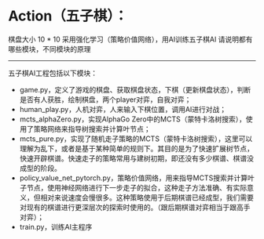 # Action（五子棋）：
棋盘大小 10 * 10
采用强化学习（策略价值网络），用AI训练五子棋AI
请说明都有哪些模块，不同模块的原理



----



五子棋AI工程包括以下模块：

- game.py，定义了游戏的棋盘、获取棋盘状态，下棋（更新棋盘状态），判断是否有人获胜，绘制棋盘，两个player对弈，自我对弈；
- human_play.py，人机对弈，人来输入下棋位置，调用AI进行对战；
- mcts_alphaZero.py，实现AlphaGo Zero中的MCTS（蒙特卡洛树搜索），使用了策略网络来指导树搜索并计算叶节点；
- mcts_pure.py，实现了随机走子策略的MCTS（蒙特卡洛树搜索），这里可以理解为乱下，或者是基于某种简单的规则下。其目的是为了快速扩展树节点，快速开辟棋谱。快速走子的策略常用与建树初期，即还没有多少棋谱、棋谱没成型的阶段。
- policy_value_net_pytorch.py，策略价值网络，用来指导MCTS搜索并计算叶子节点，使用神经网络进行下一步走子的拟合，这种走子方法准确、有实际意义，但相对来说速度会慢很多。这种策略使用于后期棋谱已经成型，我们需要对现有的棋谱进行更深层次的探索时使用的。（跟后期棋谱对弈相当于跟高手对弈）；
- train.py，训练AI主程序